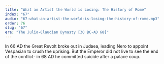 ```yaml
---
title: "What an Artist the World is Losing: The History of Rome"
index: "67"
audio: "67-what-an-artist-the-world-is-losing-the-history-of-rome.mp3"
order: 76
slug: "67"
era: "The Julio-Claudian Dynasty [30 BC-AD 68]"
---
```


In 66 AD the Great Revolt broke out in Judaea, leading Nero to appoint Vespasian to crush the uprising. But the Emperor did not live to see the end of the conflict- in 68 AD he committed suicide after a palace coup.


